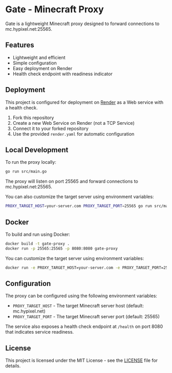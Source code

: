 # Gate - Minecraft Proxy

Gate is a lightweight Minecraft proxy designed to forward connections to mc.hypixel.net:25565.

## Features

- Lightweight and efficient
- Simple configuration
- Easy deployment on Render
- Health check endpoint with readiness indicator

## Deployment

This project is configured for deployment on [Render](https://render.com/) as a Web service with a health check.

1. Fork this repository
2. Create a new Web Service on Render (not a TCP Service)
3. Connect it to your forked repository
4. Use the provided `render.yaml` for automatic configuration

## Local Development

To run the proxy locally:

```bash
go run src/main.go
```

The proxy will listen on port 25565 and forward connections to mc.hypixel.net:25565.

You can also customize the target server using environment variables:
```bash
PROXY_TARGET_HOST=your-server.com PROXY_TARGET_PORT=25565 go run src/main.go
```

## Docker

To build and run using Docker:

```bash
docker build -t gate-proxy .
docker run -p 25565:25565 -p 8080:8080 gate-proxy
```

You can customize the target server using environment variables:
```bash
docker run -e PROXY_TARGET_HOST=your-server.com -e PROXY_TARGET_PORT=25565 -p 25565:25565 -p 8080:8080 gate-proxy
```

## Configuration

The proxy can be configured using the following environment variables:
- `PROXY_TARGET_HOST` - The target Minecraft server host (default: mc.hypixel.net)
- `PROXY_TARGET_PORT` - The target Minecraft server port (default: 25565)

The service also exposes a health check endpoint at `/health` on port 8080 that indicates service readiness.

## License

This project is licensed under the MIT License - see the [LICENSE](LICENSE) file for details.